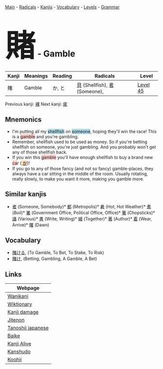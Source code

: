 <style> bigfont {font-size: 100px}</style>
[Main](../README.md) -
[Radicals](../radicals.md) -
[Kanjis](../kanjis.md) -
[Vocabulary](../vocabulary.md) -
[Levels](../levels.md) -
[Grammar](../grammar.md)
# <bigfont> 賭</bigfont> - Gamble 

| Kanji | Meanings | Reading | Radicals | Level |
| --- | --- | --- | --- | --- |
| 賭 | Gamble | か, と | [貝](../radicals/貝.md) (Shellfish), [者](../radicals/者.md) (Someone),  | [Level 45](../levels/wk_level45.md) |

Previous kanji: [裸](裸.md) Next kanji: [疲](疲.md) 

## Mnemonics
 * I'm putting all my <span style="background-color:#ADD8E6"> shellfish</span> on <span style="background-color:#ADD8E6"> someone</span>, hoping they'll win the race! This is a <span style="background-color:#ffcccb"> gamble</span> and you're gambling.
* Remember, shellfish used to be used as money. So if you're betting shellfish on someone, you're just gambling. And you probably won't get any of those shellfish back.
* If you win this <span style="background-color:#ffcccb"> gamble</span> you'll have enough shellfish to buy a brand new <span style="background-color:#ffcccb"> ca</span>r (<span style="background-color:#fed8b1"> [か](https://jisho.org/search/か)</span>)!
* If you go to any of those fancy (and not so fancy) gamble-places, they always have a car sitting in the middle of the room. Usually rotating, really slowly, to make you want it more, making you gamble more.


## Similar kanjis
 * [者](者.md) (Someone, Somebody)* [都](都.md) (Metropolis)* [暑](暑.md) (Hot, Hot Weather)* [煮](煮.md) (Boil)* [署](署.md) (Government Office, Political Office, Office)* [箸](箸.md) (Chopsticks)* [諸](諸.md) (Various)* [書](書.md) (Write, Writing)* [緒](緒.md) (Together)* [著](著.md) (Author)* [着](着.md) (Wear, Arrive)* [曙](曙.md) (Dawn)


## Vocabulary
 * [賭ける](../vocabulary/賭.md), (To Gamble, To Bet, To Stake, To Risk)
* [賭け](../vocabulary/賭.md), (Betting, Gambling, A Gamble, A Bet)



## Links 

| Webpage |
| --- |
| [Wanikani          ](https://www.wanikani.com/kanji/賭) |
| [Wiktionary        ](https://en.wiktionary.org/wiki/賭) |
| [Kanji damage      ](http://www.kanjidamage.com/kanji/search?utf8=✓&q=賭) |
| [Jitenon           ](https://jitenon.com/kanji/賭) |
| [Tanoshii japanese ](https://www.tanoshiijapanese.com/dictionary/kanji.cfm?k=賭) |
| [Baike             ](https://baike.baidu.com/item/賭) |
| [Kanji Alive       ](https://app.kanjialive.com/賭) |
| [Kanshudo          ](https://www.kanshudo.com/searchmn?q=賭) |
| [Koohii            ](https://kanji.koohii.com/study/kanji/賭) |
